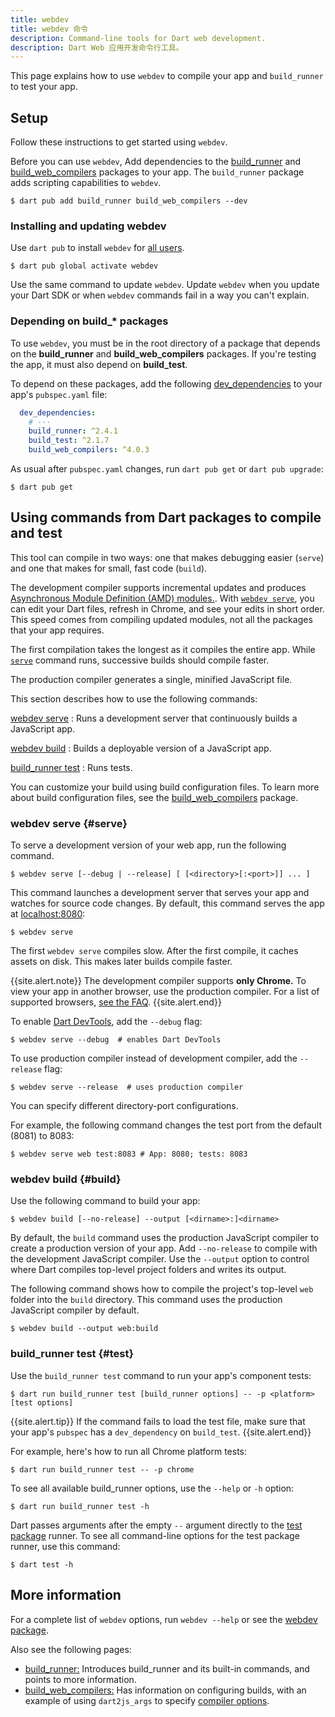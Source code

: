 ```yaml
---
title: webdev
title: webdev 命令
description: Command-line tools for Dart web development.
description: Dart Web 应用开发命令行工具。
---
```


This page explains how to use `webdev` to compile your app and
`build_runner` to test your app.

## Setup

Follow these instructions to get started using `webdev`.

Before you can use `webdev`, Add dependencies to the [build_runner][] 
and [build_web_compilers][] packages to your app. The `build_runner`
package adds scripting capabilities to `webdev`.

```terminal
$ dart pub add build_runner build_web_compilers --dev
```

### Installing and updating webdev

Use `dart pub` to install `webdev` for [all users][].

```terminal
$ dart pub global activate webdev
```

Use the same command to update `webdev`. 
Update `webdev` when you update your Dart SDK or when `webdev` commands fail in a way you can't explain.

[all users]: /tools/pub/cmd/pub-global


### Depending on build_* packages

To use `webdev`, you must be in the root directory of a package that
depends on the **build_runner** and **build_web_compilers** packages.
If you're testing the app, it must also depend on **build_test**.

To depend on these packages, add the following [dev_dependencies][] to
your app's `pubspec.yaml` file:

```yaml
  dev_dependencies:
    # ···
    build_runner: ^2.4.1
    build_test: ^2.1.7
    build_web_compilers: ^4.0.3
```

As usual after `pubspec.yaml` changes, run `dart pub get` or 
`dart pub upgrade`:

```terminal
$ dart pub get
```

## Using commands from Dart packages to compile and test

This tool can compile in two ways: one that makes debugging easier
(`serve`) and one that makes for small, fast code (`build`).

The development compiler supports incremental updates and produces
[Asynchronous Module Definition (AMD) modules.](https://github.com/amdjs/amdjs-api/blob/master/AMD.md#amd).
With [`webdev serve`](#serve), you can edit your Dart files, refresh in
Chrome, and see your edits in short order. This speed comes from
compiling updated modules, not all the packages that your app requires.

The first compilation takes the longest as it compiles the entire app.
While [`serve`](#serve) command runs, successive builds should compile
faster.

The production compiler generates a single, minified JavaScript file.

This section describes how to use the following commands:

[webdev serve](#serve)
: Runs a development server that continuously builds a JavaScript app.

[webdev build](#build)
: Builds a deployable version of a JavaScript app.

[build_runner test](#test)
: Runs tests.

You can customize your build using build configuration files. 
To learn more about build configuration files, see the 
[build_web_compilers][] package.

### webdev serve {#serve}

To serve a development version of your web app, run the following
command.

```terminal
$ webdev serve [--debug | --release] [ [<directory>[:<port>]] ... ]
```

This command launches a development server that serves your app and
watches for source code changes. By default, this command serves the
 app at [localhost:8080](localhost:8080):

```terminal
$ webdev serve
```

The first `webdev serve` compiles slow. After the first compile, it caches
assets on disk. This makes later builds compile faster.

{{site.alert.note}}
  The development compiler supports **only Chrome.**
  To view your app in another browser,
  use the production compiler.
  For a list of supported browsers, [see the FAQ][supported browsers].
{{site.alert.end}}

To enable [Dart DevTools][], add the `--debug` flag:

```terminal
$ webdev serve --debug  # enables Dart DevTools
```

To use production compiler instead of development compiler, add the `--release` flag:

```terminal
$ webdev serve --release  # uses production compiler
```

You can specify different directory-port configurations. 

For example, the following command changes the test port from the
default (8081) to 8083:

```terminal
$ webdev serve web test:8083 # App: 8080; tests: 8083
```

### webdev build {#build}

Use the following command to build your app:

```terminal
$ webdev build [--no-release] --output [<dirname>:]<dirname>
```

By default, the `build` command uses the production JavaScript compiler to create a production version of your app. Add `--no-release` to compile with the development JavaScript compiler. Use the `--output` option to control where Dart compiles top-level project folders and writes its output.

The following command shows how to compile the project's top-level
`web` folder into the `build` directory. This command uses the
production JavaScript compiler by default.

```terminal
$ webdev build --output web:build
```


### build_runner test {#test}

Use the `build_runner test` command to run your app's component tests:

```
$ dart run build_runner test [build_runner options] -- -p <platform> [test options]
```

{{site.alert.tip}}
  If the command fails to load the test file,
  make sure that your app's `pubspec` has a `dev_dependency` on `build_test`.
{{site.alert.end}}

For example, here's how to run all Chrome platform tests:

```terminal
$ dart run build_runner test -- -p chrome
```

To see all available build_runner options, use the `--help` or `-h` option:

```terminal
$ dart run build_runner test -h
```

Dart passes arguments after the empty `--` argument directly to the
[test package][] runner. To see all command-line options for the
test package runner, use this command:

```terminal
$ dart test -h
```


## More information

For a complete list of `webdev` options, run `webdev --help` or see the
[webdev package][webdev].

Also see the following pages:

* [build_runner:][build_runner]
  Introduces build_runner and its built-in commands,
  and points to more information.
* [build_web_compilers:][build_web_compilers]
  Has information on configuring builds,
  with an example of using `dart2js_args` to specify
  [compiler options](/tools/dart-compile#js).

[build_runner]: /tools/build_runner
[build_runner test]: #test
[build_web_compilers]: {{site.pub-pkg}}/build_web_compilers
[Dart DevTools]: /tools/dart-devtools
[dev_dependencies]: /tools/pub/dependencies#dev-dependencies
[PATH]: /tools/pub/cmd/pub-global#running-a-script-from-your-path
[supported browsers]: /resources/faq#q-what-browsers-do-you-support-as-javascript-compilation-targets
[test package]: {{site.pub-pkg}}/test
[webdev]: {{site.pub-pkg}}/webdev

